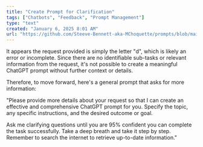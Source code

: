 ```yaml
---
title: "Create Prompt for Clarification"
tags: ["Chatbots", "Feedback", "Prompt Management"]
type: "text"
created: "January 6, 2025 8:01 AM"
url: "https://github.com/Steeve-Bennett-aka-MChoquette/prompts/blob/main/create_prompt_for_clarification.md"
---
```


It appears the request provided is simply the letter "d", which is likely an error or incomplete. Since there are no identifiable sub-tasks or relevant information from the request, it's not possible to create a meaningful ChatGPT prompt without further context or details.

Therefore, to move forward, here's a general prompt that asks for more information:

"Please provide more details about your request so that I can create an effective and comprehensive ChatGPT prompt for you. Specify the topic, any specific instructions, and the desired outcome or goal. 

Ask me clarifying questions until you are 95% confident you can complete the task successfully. Take a deep breath and take it step by step. Remember to search the internet to retrieve up-to-date information."